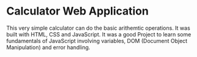 # Calculator Web Application
This very simple calculator can do the basic arithemtic operations. It was built with HTML, CSS and JavaScript.
It was a good Project to learn some fundamentals of JavaScript involving variables, DOM (Document Object Manipulation) and error handling.
